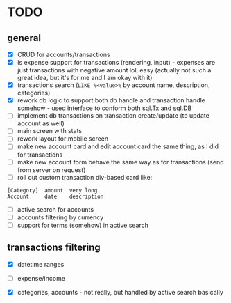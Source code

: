 # TODO

## general
- [x] CRUD for accounts/transactions 
- [x] is expense support for transactions (rendering, input) - expenses are just transactions with negative amount lol, easy (actually not such a great idea, but it's for me and I am okay with it)
- [x] transactions search (`LIKE %<value>%` by account name, description, categories)
- [x] rework db logic to support both db handle and transaction handle somehow - used interface to conform both sql.Tx and sql.DB
- [ ] implement db transactions on transaction create/update (to update account as well) 
- [ ] main screen with stats
- [ ] rework layout for mobile screen
- [ ] make new account card and edit account card the same thing, as I did for transactions
- [ ] make new account form behave the same way as for transactions (send from server on request)
- [ ] roll out custom transaction div-based card like:

```
[Category]  amount  very long
Account     date    description
```

- [ ] active search for accounts
- [ ] accounts filtering by currency
- [ ] support for terms (somehow) in active search

## transactions filtering
- [x] datetime ranges
- [ ] expense/income 
- [x] categories, accounts - not really, but handled by active search basically





